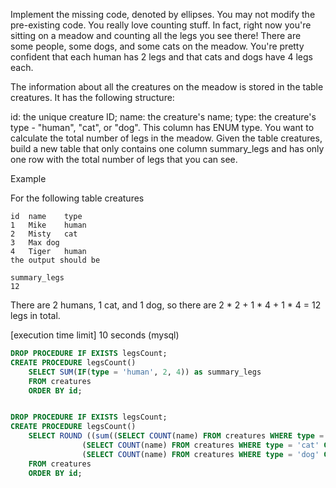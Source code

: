 Implement the missing code, denoted by ellipses. You may not modify the pre-existing code.
You really love counting stuff. In fact, right now you're sitting on a meadow and counting all the legs you see there! There are some people, some dogs, and some cats on the meadow. You're pretty confident that each human has 2 legs and that cats and dogs have 4 legs each.

The information about all the creatures on the meadow is stored in the table creatures. It has the following structure:

id: the unique creature ID;
name: the creature's name;
type: the creature's type - "human", "cat", or "dog". This column has ENUM type.
You want to calculate the total number of legs in the meadow. Given the table creatures, build a new table that only contains one column summary_legs and has only one row with the total number of legs that you can see.

Example

For the following table creatures
```
id	name	type
1	Mike	human
2	Misty	cat
3	Max	dog
4	Tiger	human
the output should be

summary_legs
12
```
There are 2 humans, 1 cat, and 1 dog, so there are 2 * 2 + 1 * 4 + 1 * 4 = 12 legs in total.

[execution time limit] 10 seconds (mysql)



```SQL
DROP PROCEDURE IF EXISTS legsCount;
CREATE PROCEDURE legsCount()
    SELECT SUM(IF(type = 'human', 2, 4)) as summary_legs
    FROM creatures
    ORDER BY id;

```

```SQL

DROP PROCEDURE IF EXISTS legsCount;
CREATE PROCEDURE legsCount()
    SELECT ROUND ((sum((SELECT COUNT(name) FROM creatures WHERE type = 'human' GROUP BY type) * 2 + 
                (SELECT COUNT(name) FROM creatures WHERE type = 'cat' GROUP BY type) * 4 + 
                (SELECT COUNT(name) FROM creatures WHERE type = 'dog' GROUP BY type) * 4))/ COUNT(*), 0) as summary_legs
    FROM creatures
    ORDER BY id;

```
